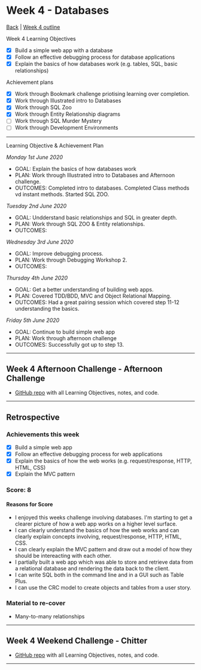 # Week 4 - Databases

[Back](README.md) | [Week 4 outline](https://github.com/makersacademy/course/blob/master/week_outlines.md#week-4)

Week 4 Learning Objectives
- [x] Build a simple web app with a database
- [x] Follow an effective debugging process for database applications
- [x] Explain the basics of how databases work (e.g. tables, SQL, basic relationships)

Achievement plans
- [x] Work through Bookmark challenge priotising learning over completion. 
- [x] Work through Illustrated intro to Databases
- [x] Work through SQL Zoo
- [x] Work through Entity Relationship diagrams
- [ ] Work through SQL Murder Mystery
- [ ] Work through Development Environments

---

Learning Objective & Achievement Plan

*Monday 1st June 2020*
 - GOAL: Explain the basics of how databases work 
 - PLAN: Work through Illustrated intro to Databases and Afternoon challenge.
 - OUTCOMES: Completed intro to databases. Completed Class methods vd instant methods. Started SQL ZOO. 

 *Tuesday 2nd June 2020*
 - GOAL: Undderstand basic relationships and SQL in greater depth. 
 - PLAN: Work through SQL ZOO & Entity relationships.
 - OUTCOMES:

 *Wednesday 3rd June 2020*
 - GOAL: Improve debugging process.
 - PLAN: Work through Debugging Workshop 2. 
 - OUTCOMES:

 *Thursday 4th June 2020*
 - GOAL: Get a better understanding of building web apps.
 - PLAN: Covered TDD/BDD, MVC and Object Relational Mapping.
 - OUTCOMES: Had a great pairing session which covered step 11-12 understanding the basics.

 *Friday 5th June 2020*
 - GOAL: Continue to build simple web app
 - PLAN: Work through afternoon challenge
 - OUTCOMES: Successfully got up to step 13.
---

## Week 4 Afternoon Challenge - Afternoon Challenge
 - [GitHub repo](https://github.com/ooduola/bookmark_manager) with all Learning Objectives, notes, and code.
---
## Retrospective
### Achievements this week
- [x] Build a simple web app
- [x] Follow an effective debugging process for web applications
- [x] Explain the basics of how the web works (e.g. request/response, HTTP, HTML, CSS)
- [x] Explain the MVC pattern

### Score: 8

#### Reasons for Score
- I enjoyed this weeks challenge involving databases. I'm starting to get a clearer picture of how a web app works on a higher level surface.
- I can clearly understand the basics of how the web works and can clearly explain concepts involving, request/response, HTTP, HTML, CSS.
- I can clearly explain the MVC pattern and draw out a model of how they should be intereacting with each other.
- I partially built a web app which was able to store and retrieve data from a relational database and rendering the data back to the client. 
- I can write SQL both in the command line and in a GUI such as Table Plus.
- I can use the CRC model to create objects and tables from a user story.


### Material to re-cover
- Many-to-many relationships

---
## Week 4 Weekend Challenge - Chitter
 - [GitHub repo](https://github.com/ooduola/chitter-challenge) with all Learning Objectives, notes, and code.
---
